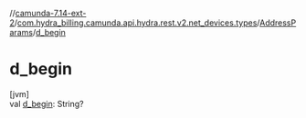 //[camunda-7.14-ext-2](../../../index.md)/[com.hydra_billing.camunda.api.hydra.rest.v2.net_devices.types](../index.md)/[AddressParams](index.md)/[d_begin](d_begin.md)

# d_begin

[jvm]\
val [d_begin](d_begin.md): String?
